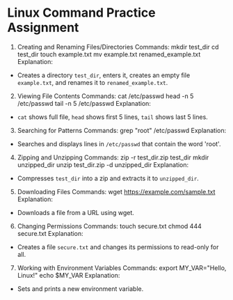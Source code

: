 # Linux Command Practice Assignment

1. Creating and Renaming Files/Directories
Commands:
mkdir test_dir
cd test_dir
touch example.txt
mv example.txt renamed_example.txt
Explanation:
- Creates a directory `test_dir`, enters it, creates an empty file `example.txt`, and renames it to `renamed_example.txt`.
  
2. Viewing File Contents
Commands:
cat /etc/passwd
head -n 5 /etc/passwd
tail -n 5 /etc/passwd
Explanation:
- `cat` shows full file, `head` shows first 5 lines, `tail` shows last 5 lines.
  
3. Searching for Patterns
Commands:
grep "root" /etc/passwd
Explanation:
- Searches and displays lines in `/etc/passwd` that contain the word 'root'.
  
4. Zipping and Unzipping
Commands:
zip -r test_dir.zip test_dir
mkdir unzipped_dir
unzip test_dir.zip -d unzipped_dir
Explanation:
- Compresses `test_dir` into a zip and extracts it to `unzipped_dir`.
  
5. Downloading Files
Commands:
wget https://example.com/sample.txt
Explanation:
- Downloads a file from a URL using wget.
  
6. Changing Permissions
Commands:
touch secure.txt
chmod 444 secure.txt
Explanation:
- Creates a file `secure.txt` and changes its permissions to read-only for all.
  
7. Working with Environment Variables
Commands:
export MY_VAR="Hello, Linux!"
echo $MY_VAR
Explanation:
- Sets and prints a new environment variable.
